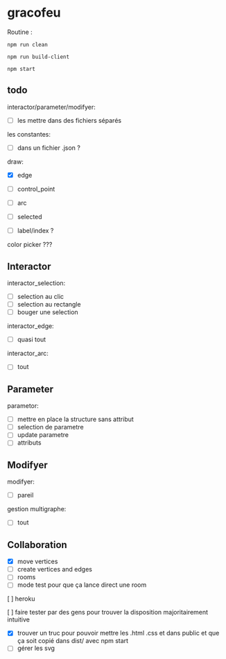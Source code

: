 # gracofeu

Routine :

```
npm run clean
```

```
npm run build-client
```

```
npm start
```

## todo

interactor/parameter/modifyer:
- [ ] les mettre dans des fichiers séparés

les constantes:
- [ ] dans un fichier .json ?

draw:
- [x] edge
- [ ] control_point
- [ ] arc
- [ ] selected
- [ ] label/index ?


color picker ???

## Interactor

interactor_selection:
- [ ] selection au clic
- [ ] selection au rectangle
- [ ] bouger une selection

interactor_edge:
- [ ] quasi tout

interactor_arc:
- [ ] tout

## Parameter

parametor:
- [ ] mettre en place la structure sans attribut
- [ ] selection de parametre
- [ ] update parametre
- [ ] attributs

## Modifyer

modifyer:
- [ ] pareil

gestion multigraphe:
- [ ] tout

## Collaboration

- [X] move vertices
- [ ] create vertices and edges
- [ ] rooms
- [ ] mode test pour que ça lance direct une room

[ ] heroku

[ ] faire tester par des gens pour trouver la disposition majoritairement intuitive

- [X] trouver un truc pour pouvoir mettre les .html .css et dans public et que ça soit copié dans dist/ avec npm start
- [ ] gérer les svg